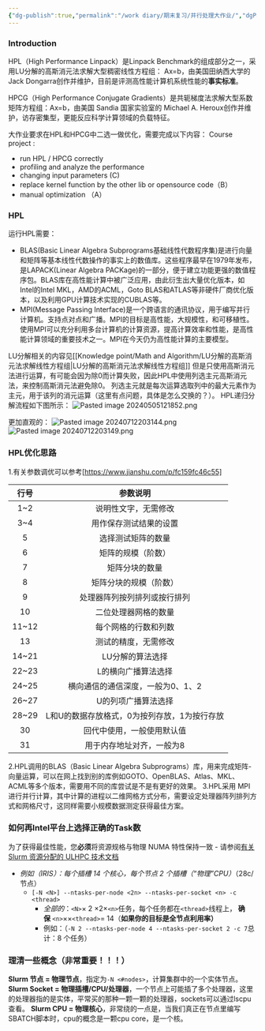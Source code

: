 ```yaml
---
{"dg-publish":true,"permalink":"/work diary/期末复习/并行处理大作业/","dgPassFrontmatter":true}
---
```



### Introduction
HPL（High Performance Linpack）是Linpack Benchmark的组成部分之一，采用LU分解的高斯消元法求解大型稠密线性方程组： Ax=b，由美国田纳西大学的Jack Dongarra创作并维护，目前是评测高性能计算机系统性能的**事实标准**。

HPCG（High Performance Conjugate Gradients）是共轭梯度法求解大型系数矩阵方程组：Ax=b，由美国 Sandia 国家实验室的 Michael A. Heroux创作并维护，访存密集型，更能反应科学计算领域的负载特征。

大作业要求在HPL和HPCG中二选一做优化，需要完成以下内容：
 Course project : 
* run HPL / HPCG correctly 
* profiling and analyze the performance
* changing input parameters (C)
* replace kernel function by the other lib or opensource code（B）
* manual optimization （A）

### HPL
运行HPL需要：
* BLAS(Basic Linear Algebra Subprograms基础线性代数程序集)是进行向量和矩阵等基本线性代数操作的事实上的数值库。这些程序最早在1979年发布，是LAPACK(Linear Algebra PACKage)的一部分，便于建立功能更强的数值程序包。BLAS库在高性能计算中被广泛应用，由此衍生出大量优化版本，如Intel的Intel MKL，AMD的ACML，Goto BLAS和ATLAS等非硬件厂商优化版本，以及利用GPU计算技术实现的CUBLAS等。
* MPI(Message Passing Interface)是一个跨语言的通讯协议，用于编写并行计算机。支持点对点和广播。MPI的目标是高性能，大规模性，和可移植性。使用MPI可以充分利用多台计算机的计算资源，提高计算效率和性能，是高性能计算领域的重要技术之一。MPI在今天仍为高性能计算的主要模型。

LU分解相关的内容见[[Knowledge point/Math and Algorithm/LU分解的高斯消元法求解线性方程组\|LU分解的高斯消元法求解线性方程组]]
但是只使用高斯消元法进行运算，有可能会因为除0而计算失败，因此HPL中使用列选主元高斯消元法，来控制高斯消元法避免除0。
列选主元就是每次运算选取列中的最大元素作为主元，用于该列的消元运算（这里有点问题，具体是怎么交换的？）。
HPL递归分解流程如下图所示：
![Pasted image 20240505121852.png](/img/user/work%20diary/imgs/Pasted%20image%2020240505121852.png)

更加直观的：
![Pasted image 20240712203144.png](/img/user/work%20diary/imgs/Pasted%20image%2020240712203144.png)
![Pasted image 20240712203149.png](/img/user/work%20diary/imgs/Pasted%20image%2020240712203149.png)

### HPL优化思路
1.有关参数调优可以参考[https://www.jianshu.com/p/fc159fc46c55]

|  行号   |           参数说明           |
| :---: | :----------------------: |
|  1~2  |        说明性文字，无需修改        |
|  3~4  |       用作保存测试结果的设置        |
|   5   |        选择测试矩阵的数量         |
|   6   |        矩阵的规模（阶数）         |
|   7   |         矩阵分块的数量          |
|   8   |       矩阵分块的规模（阶数）        |
|   9   |      处理器阵列按列排列或按行排列      |
|  10   |        二位处理器网格的数量        |
| 11~12 |        每个网格的行数和列数        |
|  13   |        测试的精度，无需修改        |
| 14~21 |        LU分解的算法选择         |
| 22~23 |        L的横向广播算法选择        |
| 24~25 |    横向通信的通信深度，一般为0、1、2    |
| 26~27 |        U的列项广播算法选择        |
| 28~29 | L和U的数据存放格式，0为按列存放，1为按行存放 |
|  30   |      回代中使用，一般使用默认值       |
|  31   |      用于内存地址对齐，一般为8       |
2.HPL调用的BLAS（Basic Linear Algebra Subprograms）库，用来完成矩阵-向量运算，可以在网上找到别的库例如GOTO、OpenBLAS、Atlas、MKL、ACML等多个版本，需要用不同的库尝试是不是有更好的效果。
3.HPL采用 MPI进行并行计算，其中计算的进程以二维网格方式分布，需要设定处理器阵列排列方式和网格尺寸，这同样需要小规模数据测定获得最佳方案。

### 如何再Intel平台上选择正确的Task数

为了获得最佳性能，您**必须**将资源规格与物理 NUMA 特性保持一致 - 请参阅[有关 Slurm 资源分配的 ULHPC 技术文档](https://hpc-docs.uni.lu/slurm/#specific-resource-allocation)
- _例如（IRIS）：每个插槽 14 个核心，每个节点 2 个插槽（“物理”CPU）_（28c/节点）
    - `[-N <N>] --ntasks-per-node <2n> --ntasks-per-socket <n> -c <thread>`
        - _全部的_：`<N>`× 2 ×2×`<n>`任务，每个任务都在`<thread>`线程上， **确保** `<n>`××`<thread>`= 14（**如果你的目标是全节点利用率）**
        - 例如：（`-N 2 --ntasks-per-node 4 --ntasks-per-socket 2 -c 7`总计：8 个任务）

### 理清一些概念（非常重要！！！）
**Slurm 节点 = 物理节点**，指定为`-N <#nodes>`，计算集群中的一个实体节点。
**Slurm Socket = 物理插槽/CPU/处理器**，一个节点上可能插了多个处理器，这里的处理器指的是实体，平常买的那种一颗一颗的处理器，sockets可以通过lscpu查看。
**Slurm CPU = 物理核心**，非常绕的一点是，当我们真正在节点里编写SBATCH脚本时，cpu的概念是一颗cpu core，是一个核。





